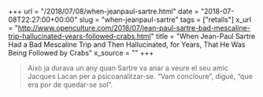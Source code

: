+++
url = "/2018/07/08/when-jeanpaul-sartre.html"
date = "2018-07-08T22:27:00+00:00"
slug = "when-jeanpaul-sartre"
tags = ["retalls"]
x_url = "http://www.openculture.com/2018/07/jean-paul-sartre-bad-mescaline-trip-hallucinated-years-followed-crabs.html"
title = "When Jean-Paul Sartre Had a Bad Mescaline Trip and Then Hallucinated, for Years, That He Was Being Followed by Crabs"
x_source = ""
+++


> Això ja durava un any quan Sartre va anar a veure el seu amic Jacques Lacan per a psicoanalitzar-se. “Vam concloure”, digué, “que era por de quedar-se sol”.

